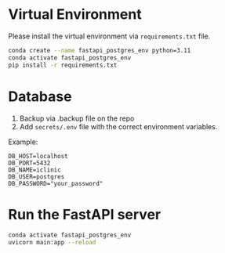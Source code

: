 # Virtual Environment

Please install the virtual environment via `requirements.txt` file.

```bash
conda create --name fastapi_postgres_env python=3.11
conda activate fastapi_postgres_env
pip install -r requirements.txt
```

# Database

1. Backup via .backup file on the repo
2. Add `secrets/.env` file with the correct environment variables.

Example:
```env
DB_HOST=localhost
DB_PORT=5432
DB_NAME=iclinic
DB_USER=postgres
DB_PASSWORD="your_password"
```

# Run the FastAPI server

```bash
conda activate fastapi_postgres_env
uvicorn main:app --reload
```

